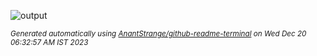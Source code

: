 
![output](https://github.com/AnantStrange/AnantStrange/assets/80025411/174504ce-99c4-4d72-9409-76ceb05a78f3)

<sub><i>Generated automatically using [AnantStrange/github-readme-terminal](https://github.com/AnantStrange/github-readme-terminal) on Wed Dec 20 06:32:57 AM IST 2023</i></sub>
